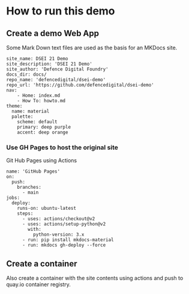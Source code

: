 # How to run this demo

## Create a demo Web App
Some Mark Down text files are used as the basis for an MKDocs site.
```
site_name: DSEI 21 Demo
site_description: 'DSEI 21 Demo'
site_author: 'Defence Digital Foundry'
docs_dir: docs/
repo_name: 'defencedigital/dsei-demo'
repo_url: 'https://github.com/defencedigital/dsei-demo'
nav:
    - Home: index.md
    - How To: howto.md
theme:
  name: material
  palette:
    scheme: default
    primary: deep purple
    accent: deep orange
```

### Use GH Pages to host the original site
Git Hub Pages using Actions
```
name: 'GitHub Pages'
on:
  push:
    branches:
      - main
jobs:
  deploy:
    runs-on: ubuntu-latest
    steps:
      - uses: actions/checkout@v2
      - uses: actions/setup-python@v2
        with:
          python-version: 3.x
      - run: pip install mkdocs-material
      - run: mkdocs gh-deploy --force
```

## Create a container
Also create a container with the site contents using actions and push to quay.io container registry.
